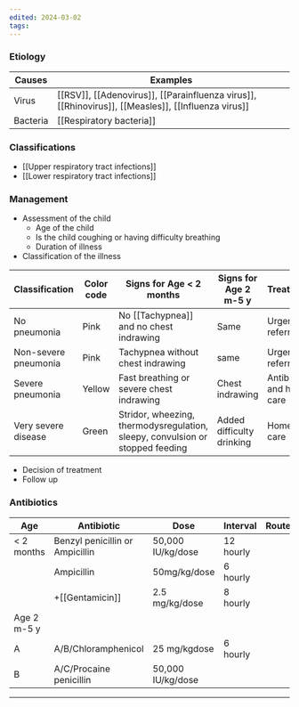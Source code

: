 ```yaml
---
edited: 2024-03-02
tags:
---
```

### Etiology

| Causes   | Examples                                                                                           |
| -------- | -------------------------------------------------------------------------------------------------- |
| Virus    | [[RSV]], [[Adenovirus]], [[Parainfluenza virus]], [[Rhinovirus]], [[Measles]], [[Influenza virus]] |
| Bacteria | [[Respiratory bacteria]]                                                                           |
### Classifications
- [[Upper respiratory tract infections]] 
- [[Lower respiratory tract infections]] 
### Management
- Assessment of the child
	- Age of the child
	- Is the child coughing or having difficulty breathing
	- Duration of illness 
- Classification of the illness

| Classification       | Color code | Signs for Age < 2 months                                                      | Signs for Age 2 m-5 y     | Treatment                |
| -------------------- | ---------- | ----------------------------------------------------------------------------- | ------------------------- | ------------------------ |
| No pneumonia         | Pink       | No [[Tachypnea]] and no chest indrawing                                       | Same                      | Urgent referral          |
| Non-severe pneumonia | Pink       | Tachypnea without chest indrawing                                             | same                      | Urgent referral          |
| Severe pneumonia     | Yellow     | Fast breathing or severe chest indrawing                                      | Chest indrawing           | Antibiotic and home care |
| Very severe disease  | Green      | Stridor, wheezing, thermodysregulation, sleepy, convulsion or stopped feeding | Added difficulty drinking | Home care                |

- Decision of treatment
- Follow up

### Antibiotics 

| Age         | Antibiotic                      | Dose              | Interval  | Route |
| ----------- | ------------------------------- | ----------------- | --------- | ----- |
| < 2 months  | Benzyl penicillin or Ampicillin | 50,000 IU/kg/dose | 12 hourly |       |
|             | Ampicillin                      | 50mg/kg/dose      | 6 hourly  |       |
|             | +[[Gentamicin]]                 | 2.5 mg/kg/dose    | 8 hourly  |       |
| Age 2 m-5 y |                                 |                   |           |       |
| A           | A/B/Chloramphenicol             | 25 mg/kgdose      | 6 hourly  |       |
| B           | A/C/Procaine penicillin         | 50,000 IU/kg/dose |           |       |



---
